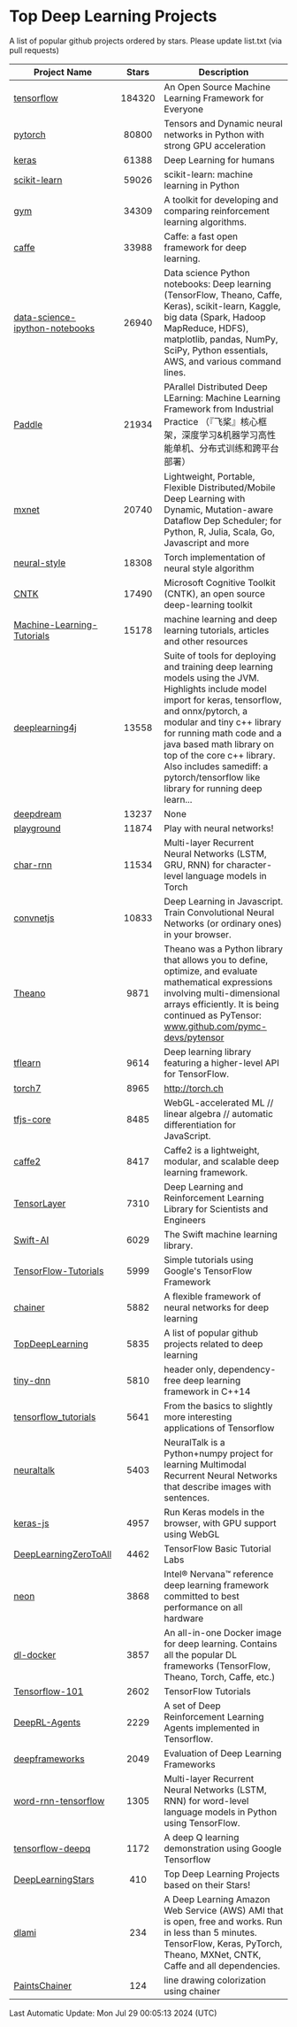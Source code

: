 # Top Deep Learning Projects
A list of popular github projects ordered by stars.
Please update list.txt (via pull requests)

|Project Name| Stars | Description |
| ---------- |:-----:| ----------- |
| [tensorflow](https://github.com/tensorflow/tensorflow) | 184320 | An Open Source Machine Learning Framework for Everyone |
| [pytorch](https://github.com/pytorch/pytorch) | 80800 | Tensors and Dynamic neural networks in Python with strong GPU acceleration |
| [keras](https://github.com/keras-team/keras) | 61388 | Deep Learning for humans |
| [scikit-learn](https://github.com/scikit-learn/scikit-learn) | 59026 | scikit-learn: machine learning in Python |
| [gym](https://github.com/openai/gym) | 34309 | A toolkit for developing and comparing reinforcement learning algorithms. |
| [caffe](https://github.com/BVLC/caffe) | 33988 | Caffe: a fast open framework for deep learning. |
| [data-science-ipython-notebooks](https://github.com/donnemartin/data-science-ipython-notebooks) | 26940 | Data science Python notebooks: Deep learning (TensorFlow, Theano, Caffe, Keras), scikit-learn, Kaggle, big data (Spark, Hadoop MapReduce, HDFS), matplotlib, pandas, NumPy, SciPy, Python essentials, AWS, and various command lines. |
| [Paddle](https://github.com/PaddlePaddle/Paddle) | 21934 | PArallel Distributed Deep LEarning: Machine Learning Framework from Industrial Practice （『飞桨』核心框架，深度学习&机器学习高性能单机、分布式训练和跨平台部署） |
| [mxnet](https://github.com/apache/mxnet) | 20740 | Lightweight, Portable, Flexible Distributed/Mobile Deep Learning with Dynamic, Mutation-aware Dataflow Dep Scheduler; for Python, R, Julia, Scala, Go, Javascript and more |
| [neural-style](https://github.com/jcjohnson/neural-style) | 18308 | Torch implementation of neural style algorithm |
| [CNTK](https://github.com/microsoft/CNTK) | 17490 | Microsoft Cognitive Toolkit (CNTK), an open source deep-learning toolkit |
| [Machine-Learning-Tutorials](https://github.com/ujjwalkarn/Machine-Learning-Tutorials) | 15178 | machine learning and deep learning tutorials, articles and other resources  |
| [deeplearning4j](https://github.com/deeplearning4j/deeplearning4j) | 13558 | Suite of tools for deploying and training deep learning models using the JVM. Highlights include model import for keras, tensorflow, and onnx/pytorch, a modular and tiny c++ library for running math code and a java based math library on top of the core c++ library. Also includes samediff: a pytorch/tensorflow like library for running deep learn... |
| [deepdream](https://github.com/google/deepdream) | 13237 | None |
| [playground](https://github.com/tensorflow/playground) | 11874 | Play with neural networks! |
| [char-rnn](https://github.com/karpathy/char-rnn) | 11534 | Multi-layer Recurrent Neural Networks (LSTM, GRU, RNN) for character-level language models in Torch |
| [convnetjs](https://github.com/karpathy/convnetjs) | 10833 | Deep Learning in Javascript. Train Convolutional Neural Networks (or ordinary ones) in your browser. |
| [Theano](https://github.com/Theano/Theano) | 9871 | Theano was a Python library that allows you to define, optimize, and evaluate mathematical expressions involving multi-dimensional arrays efficiently. It is being continued as PyTensor: www.github.com/pymc-devs/pytensor |
| [tflearn](https://github.com/tflearn/tflearn) | 9614 | Deep learning library featuring a higher-level API for TensorFlow. |
| [torch7](https://github.com/torch/torch7) | 8965 | http://torch.ch |
| [tfjs-core](https://github.com/tensorflow/tfjs-core) | 8485 | WebGL-accelerated ML // linear algebra // automatic differentiation for JavaScript. |
| [caffe2](https://github.com/facebookarchive/caffe2) | 8417 | Caffe2 is a lightweight, modular, and scalable deep learning framework. |
| [TensorLayer](https://github.com/tensorlayer/TensorLayer) | 7310 | Deep Learning and Reinforcement Learning Library for Scientists and Engineers  |
| [Swift-AI](https://github.com/Swift-AI/Swift-AI) | 6029 | The Swift machine learning library. |
| [TensorFlow-Tutorials](https://github.com/nlintz/TensorFlow-Tutorials) | 5999 | Simple tutorials using Google's TensorFlow Framework |
| [chainer](https://github.com/chainer/chainer) | 5882 | A flexible framework of neural networks for deep learning |
| [TopDeepLearning](https://github.com/aymericdamien/TopDeepLearning) | 5835 | A list of popular github projects related to deep learning |
| [tiny-dnn](https://github.com/tiny-dnn/tiny-dnn) | 5810 | header only, dependency-free deep learning framework in C++14 |
| [tensorflow_tutorials](https://github.com/pkmital/tensorflow_tutorials) | 5641 | From the basics to slightly more interesting applications of Tensorflow |
| [neuraltalk](https://github.com/karpathy/neuraltalk) | 5403 | NeuralTalk is a Python+numpy project for learning Multimodal Recurrent Neural Networks that describe images with sentences. |
| [keras-js](https://github.com/transcranial/keras-js) | 4957 | Run Keras models in the browser, with GPU support using WebGL |
| [DeepLearningZeroToAll](https://github.com/hunkim/DeepLearningZeroToAll) | 4462 | TensorFlow Basic Tutorial Labs |
| [neon](https://github.com/NervanaSystems/neon) | 3868 | Intel® Nervana™ reference deep learning framework committed to best performance on all hardware |
| [dl-docker](https://github.com/floydhub/dl-docker) | 3857 | An all-in-one Docker image for deep learning. Contains all the popular DL frameworks (TensorFlow, Theano, Torch, Caffe, etc.) |
| [Tensorflow-101](https://github.com/sjchoi86/Tensorflow-101) | 2602 | TensorFlow Tutorials |
| [DeepRL-Agents](https://github.com/awjuliani/DeepRL-Agents) | 2229 | A set of Deep Reinforcement Learning Agents implemented in Tensorflow. |
| [deepframeworks](https://github.com/zer0n/deepframeworks) | 2049 | Evaluation of Deep Learning Frameworks |
| [word-rnn-tensorflow](https://github.com/hunkim/word-rnn-tensorflow) | 1305 | Multi-layer Recurrent Neural Networks (LSTM, RNN) for word-level language models in Python using TensorFlow. |
| [tensorflow-deepq](https://github.com/siemanko/tensorflow-deepq) | 1172 | A deep Q learning demonstration using Google Tensorflow |
| [DeepLearningStars](https://github.com/hunkim/DeepLearningStars) | 410 | Top Deep Learning Projects based on their Stars! |
| [dlami](https://github.com/ritchieng/dlami) | 234 | A Deep Learning Amazon Web Service (AWS) AMI that is open, free and works. Run in less than 5 minutes. TensorFlow, Keras, PyTorch, Theano, MXNet, CNTK, Caffe and all dependencies. |
| [PaintsChainer](https://github.com/taizan/PaintsChainer) | 124 | line drawing colorization using chainer |

Last Automatic Update: Mon Jul 29 00:05:13 2024 (UTC)
